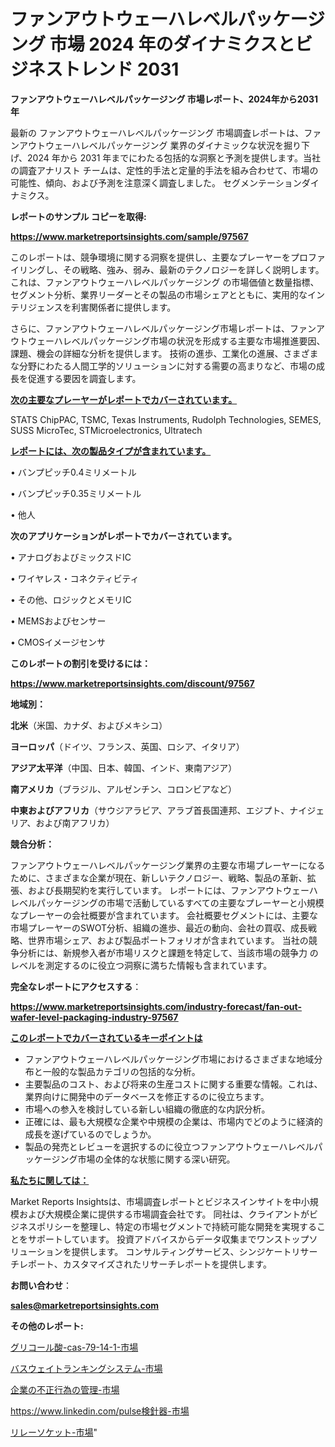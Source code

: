 # ファンアウトウェーハレベルパッケージング 市場 2024 年のダイナミクスとビジネストレンド 2031

<strong>ファンアウトウェーハレベルパッケージング 市場レポート、2024年から2031年</strong>

最新の ファンアウトウェーハレベルパッケージング 市場調査レポートは、ファンアウトウェーハレベルパッケージング 業界のダイナミックな状況を掘り下げ、2024 年から 2031 年までにわたる包括的な洞察と予測を提供します。当社の調査アナリスト チームは、定性的手法と定量的手法を組み合わせて、市場の可能性、傾向、および予測を注意深く調査しました。 セグメンテーションダイナミクス。



<strong>レポートのサンプル コピーを取得:</strong> <a href=https://www.marketreportsinsights.com/sample/97567>

<strong><u>https://www.marketreportsinsights.com/sample/97567</u></strong></a>

このレポートは、競争環境に関する洞察を提供し、主要なプレーヤーをプロファイリングし、その戦略、強み、弱み、最新のテクノロジーを詳しく説明します。 これは、ファンアウトウェーハレベルパッケージング の市場価値と数量指標、セグメント分析、業界リーダーとその製品の市場シェアとともに、実用的なインテリジェンスを利害関係者に提供します。

さらに、ファンアウトウェーハレベルパッケージング市場レポートは、ファンアウトウェーハレベルパッケージング市場の状況を形成する主要な市場推進要因、課題、機会の詳細な分析を提供します。 技術の進歩、工業化の進展、さまざまな分野にわたる人間工学的ソリューションに対する需要の高まりなど、市場の成長を促進する要因を調査します。



<strong><u>次の主要なプレーヤーがレポートでカバーされています。</u></strong>

STATS ChipPAC, TSMC, Texas Instruments, Rudolph Technologies, SEMES, SUSS MicroTec, STMicroelectronics, Ultratech



<strong><u><b>レポートには、次の製品タイプが含まれています。</b></u></strong>

• バンプピッチ0.4ミリメートル

• バンプピッチ0.35ミリメートル

• 他人



<strong><b>次のアプリケーションがレポートでカバーされています。</b></strong>

• アナログおよびミックスドIC

• ワイヤレス・コネクティビティ

• その他、ロジックとメモリIC

• MEMSおよびセンサー

• CMOSイメージセンサ



<strong><b>このレポートの割引を受けるには：</b></strong><a href=https://www.marketreportsinsights.com/discount/97567>

<strong><u>https://www.marketreportsinsights.com/discount/97567</u></strong></a>



<strong>地域別：</strong>



<strong>北米</strong>（米国、カナダ、およびメキシコ）



<strong>ヨーロッパ</strong>（ドイツ、フランス、英国、ロシア、イタリア）



<strong>アジア太平洋</strong>（中国、日本、韓国、インド、東南アジア）



<strong>南アメリカ</strong>（ブラジル、アルゼンチン、コロンビアなど）



<strong>中東およびアフリカ</strong>（サウジアラビア、アラブ首長国連邦、エジプト、ナイジェリア、および南アフリカ）



<strong>競合分析：</strong>

ファンアウトウェーハレベルパッケージング業界の主要な市場プレーヤーになるために、さまざまな企業が現在、新しいテクノロジー、戦略、製品の革新、拡張、および長期契約を実行しています。 レポートには、ファンアウトウェーハレベルパッケージングの市場で活動しているすべての主要なプレーヤーと小規模なプレーヤーの会社概要が含まれています。 会社概要セグメントには、主要な市場プレーヤーのSWOT分析、組織の進歩、最近の動向、会社の買収、成長戦略、世界市場シェア、および製品ポートフォリオが含まれています。 当社の競争分析には、新規参入者が市場リスクと課題を特定して、当該市場の競争力 のレベルを測定するのに役立つ洞察に満ちた情報も含まれています。



<strong>完全なレポートにアクセスする</strong>：

<a href=https://www.marketreportsinsights.com/industry-forecast/fan-out-wafer-level-packaging-industry-97567>

<strong><u>https://www.marketreportsinsights.com/industry-forecast/fan-out-wafer-level-packaging-industry-97567</u></strong></a>



<strong><u><b>このレポートでカバーされているキーポイントは</b></u></strong>
<ul>
  <li>ファンアウトウェーハレベルパッケージング市場におけるさまざまな地域分布と一般的な製品カテゴリの包括的な分析。</li>
  <li>主要製品のコスト、および将来の生産コストに関する重要な情報。これは、業界向けに開発中のデータベースを修正するのに役立ちます。</li>
  <li>市場への参入を検討している新しい組織の徹底的な内訳分析。</li>
  <li>正確には、最も大規模な企業や中規模の企業は、市場内でどのように経済的成長を遂げているのでしょうか。</li>
  <li>製品の発売とレビューを選択するのに役立つファンアウトウェーハレベルパッケージング市場の全体的な状態に関する深い研究。</li>
</ul>


<strong><u><b>私たちに関しては：</b></u></strong>

Market Reports Insightsは、市場調査レポートとビジネスインサイトを中小規模および大規模企業に提供する市場調査会社です。 同社は、クライアントがビジネスポリシーを整理し、特定の市場セグメントで持続可能な開発を実現することをサポートしています。 投資アドバイスからデータ収集までワンストップソリューションを提供します。 コンサルティングサービス、シンジケートリサーチレポート、カスタマイズされたリサーチレポートを提供します。



<strong><b>お問い合わせ</b></strong>：

<a href=mailto:sales@marketreportsinsights.com>

<strong><u>sales@marketreportsinsights.com</u></strong></a>



<strong>その他のレポート:</strong>

<a href=https://www.linkedin.com/pulse/グリコール酸-cas-79-14-1-市場-2023-swot-分析と最新イノベーション-gcqef/>グリコール酸-cas-79-14-1-市場</a>

<a href=https://www.linkedin.com/pulse/バスウェイトランキングシステム-市場-2030-年までの需要に焦点を当てた-zly1f/>バスウェイトランキングシステム-市場</a>

<a href=https://www.linkedin.com/pulse/企業の不正行為の管理-市場-2023-新興市場-将来の動向と市場需要-2030-klsgf/>企業の不正行為の管理-市場</a>

<a href=https://www.linkedin.com/pulse検針器-市場-2023-競争分析と事業成長-2030-analytics-achievers-24-analysis-uwvif/>https://www.linkedin.com/pulse検針器-市場</a>

<a href=https://www.linkedin.com/pulse/リレーソケット-市場-2023-swot-分析と成長率-2030-pr-news-hub-fok9f/>リレーソケット-市場</a>"
